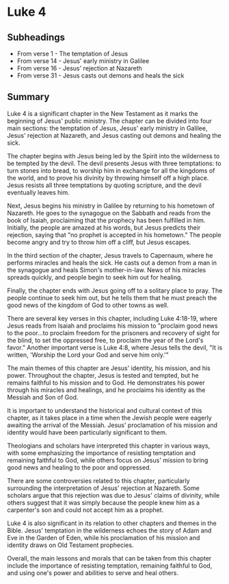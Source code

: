 # Luke 4

## Subheadings

* From verse 1 - The temptation of Jesus
* From verse 14 - Jesus' early ministry in Galilee
* From verse 16 - Jesus' rejection at Nazareth
* From verse 31 - Jesus casts out demons and heals the sick

## Summary

Luke 4 is a significant chapter in the New Testament as it marks the beginning of Jesus' public ministry. The chapter can be divided into four main sections: the temptation of Jesus, Jesus' early ministry in Galilee, Jesus' rejection at Nazareth, and Jesus casting out demons and healing the sick.

The chapter begins with Jesus being led by the Spirit into the wilderness to be tempted by the devil. The devil presents Jesus with three temptations: to turn stones into bread, to worship him in exchange for all the kingdoms of the world, and to prove his divinity by throwing himself off a high place. Jesus resists all three temptations by quoting scripture, and the devil eventually leaves him.

Next, Jesus begins his ministry in Galilee by returning to his hometown of Nazareth. He goes to the synagogue on the Sabbath and reads from the book of Isaiah, proclaiming that the prophecy has been fulfilled in him. Initially, the people are amazed at his words, but Jesus predicts their rejection, saying that "no prophet is accepted in his hometown." The people become angry and try to throw him off a cliff, but Jesus escapes.

In the third section of the chapter, Jesus travels to Capernaum, where he performs miracles and heals the sick. He casts out a demon from a man in the synagogue and heals Simon's mother-in-law. News of his miracles spreads quickly, and people begin to seek him out for healing.

Finally, the chapter ends with Jesus going off to a solitary place to pray. The people continue to seek him out, but he tells them that he must preach the good news of the kingdom of God to other towns as well.

There are several key verses in this chapter, including Luke 4:18-19, where Jesus reads from Isaiah and proclaims his mission to "proclaim good news to the poor...to proclaim freedom for the prisoners and recovery of sight for the blind, to set the oppressed free, to proclaim the year of the Lord's favor." Another important verse is Luke 4:8, where Jesus tells the devil, "It is written, 'Worship the Lord your God and serve him only.'"

The main themes of this chapter are Jesus' identity, his mission, and his power. Throughout the chapter, Jesus is tested and tempted, but he remains faithful to his mission and to God. He demonstrates his power through his miracles and healings, and he proclaims his identity as the Messiah and Son of God.

It is important to understand the historical and cultural context of this chapter, as it takes place in a time when the Jewish people were eagerly awaiting the arrival of the Messiah. Jesus' proclamation of his mission and identity would have been particularly significant to them.

Theologians and scholars have interpreted this chapter in various ways, with some emphasizing the importance of resisting temptation and remaining faithful to God, while others focus on Jesus' mission to bring good news and healing to the poor and oppressed.

There are some controversies related to this chapter, particularly surrounding the interpretation of Jesus' rejection at Nazareth. Some scholars argue that this rejection was due to Jesus' claims of divinity, while others suggest that it was simply because the people knew him as a carpenter's son and could not accept him as a prophet.

Luke 4 is also significant in its relation to other chapters and themes in the Bible. Jesus' temptation in the wilderness echoes the story of Adam and Eve in the Garden of Eden, while his proclamation of his mission and identity draws on Old Testament prophecies.

Overall, the main lessons and morals that can be taken from this chapter include the importance of resisting temptation, remaining faithful to God, and using one's power and abilities to serve and heal others.